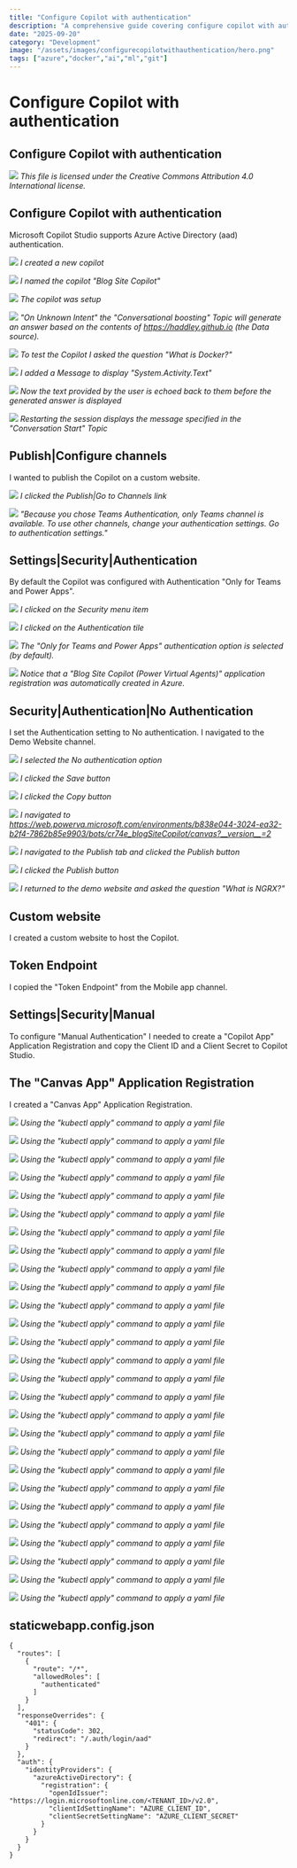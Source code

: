 ```yaml
---
title: "Configure Copilot with authentication"
description: "A comprehensive guide covering configure copilot with authentication"
date: "2025-09-20"
category: "Development"
image: "/assets/images/configurecopilotwithauthentication/hero.png"
tags: ["azure","docker","ai","ml","git"]
---
```


# Configure Copilot with authentication

## Configure Copilot with authentication

![](/assets/images/configurecopilotwithauthentication/office-365-icon-500x500.png)
*This file is licensed under the Creative Commons Attribution 4.0 International license.*


## Configure Copilot with authentication

Microsoft Copilot Studio supports Azure Active Directory (aad) authentication.

![](/assets/images/configurecopilotwithauthentication/screenshot-2024-03-13-at-12.56.22-pm-2136x1285.png)
*I created a new copilot*

![](/assets/images/configurecopilotwithauthentication/screenshot-2024-03-13-at-12.57.12-pm-2136x1279.png)
*I named the copilot "Blog Site Copilot"*

![](/assets/images/configurecopilotwithauthentication/screenshot-2024-03-13-at-12.57.27-pm-2136x1282.png)
*The copilot was setup*

![](/assets/images/configurecopilotwithauthentication/screenshot-2024-03-13-at-12.59.16-pm-2136x1202.png)
*"On Unknown Intent" the "Conversational boosting" Topic will generate an answer based on the contents of https://haddley.github.io (the Data source).*

![](/assets/images/configurecopilotwithauthentication/screenshot-2024-03-13-at-12.59.50-pm-2136x1200.png)
*To test the Copilot I asked the question "What is Docker?"*

![](/assets/images/configurecopilotwithauthentication/screenshot-2024-03-13-at-1.00.29-pm-2136x1126.png)
*I added a Message to display "System.Activity.Text"*

![](/assets/images/configurecopilotwithauthentication/screenshot-2024-03-13-at-1.01.39-pm-2136x1170.png)
*Now the text provided by the user is echoed back to them before the generated answer is displayed*

![](/assets/images/configurecopilotwithauthentication/screenshot-2024-03-13-at-1.02.46-pm-2136x1170.png)
*Restarting the session displays the message specified in the "Conversation Start" Topic*


## Publish|Configure channels

I wanted to publish the Copilot on a custom website.

![](/assets/images/configurecopilotwithauthentication/screenshot-2024-03-14-at-8.50.49-am-1032x573.png)
*I clicked the Publish|Go to Channels link*

![](/assets/images/configurecopilotwithauthentication/screenshot-2024-03-14-at-8.53.03-am-1032x572.png)
*"Because you chose Teams Authentication, only Teams channel is available. To use other channels, change your authentication settings. Go to authentication settings."*


## Settings|Security|Authentication

By default the Copilot was configured with Authentication "Only for Teams and Power Apps".

![](/assets/images/configurecopilotwithauthentication/screenshot-2024-03-13-at-1.05.03-pm-2136x1167.png)
*I clicked on the Security menu item*

![](/assets/images/configurecopilotwithauthentication/screenshot-2024-03-13-at-1.05.17-pm-2136x1168.png)
*I clicked on the Authentication tile*

![](/assets/images/configurecopilotwithauthentication/screenshot-2024-03-13-at-1.08.38-pm-1258x178.png)
*The "Only for Teams and Power Apps" authentication option is selected (by default).*

![](/assets/images/configurecopilotwithauthentication/screenshot-2024-03-13-at-1.06.56-pm-2090x1544.png)
*Notice that a "Blog Site Copilot (Power Virtual Agents)" application registration was automatically created in Azure.*


## Security|Authentication|No Authentication

I set the Authentication setting to No authentication. I navigated to the Demo Website channel.

![](/assets/images/configurecopilotwithauthentication/screenshot-2024-03-14-at-9.17.21-am-1836x1020.png)
*I selected the No authentication option*

![](/assets/images/configurecopilotwithauthentication/screenshot-2024-03-14-at-9.20.00-am-1836x1023.png)
*I clicked the Save button*

![](/assets/images/configurecopilotwithauthentication/screenshot-2024-03-14-at-9.21.21-am-1836x1022.png)
*I clicked the Copy button*

![](/assets/images/configurecopilotwithauthentication/screenshot-2024-03-14-at-9.22.38-am-1836x1017.png)
*I navigated to https://web.powerva.microsoft.com/environments/b838e044-3024-ea32-b2f4-7862b85e9903/bots/cr74e_blogSiteCopilot/canvas?__version__=2*

![](/assets/images/configurecopilotwithauthentication/screenshot-2024-03-14-at-9.25.43-am-1836x1020.png)
*I navigated to the Publish tab and clicked the Publish button*

![](/assets/images/configurecopilotwithauthentication/screenshot-2024-03-14-at-9.26.06-am-1836x1024.png)
*I clicked the Publish button*

![](/assets/images/configurecopilotwithauthentication/screenshot-2024-03-14-at-10.35.51-am-1836x1085.png)
*I returned to the demo website and asked the question "What is NGRX?"*


## Custom website

I created a custom website to host the Copilot.


## Token Endpoint

I copied the "Token Endpoint" from the Mobile app channel.


## Settings|Security|Manual

To configure "Manual Authentication" I needed to create a "Copilot App" Application Registration and copy the Client ID and a Client Secret to Copilot Studio.


## The "Canvas App" Application Registration

I created a "Canvas App" Application Registration.

![](/assets/images/configurecopilotwithauthentication/image-3-888x488.png)
*Using the "kubectl apply" command to apply a yaml file*

![](/assets/images/configurecopilotwithauthentication/image-3-888x488.png)
*Using the "kubectl apply" command to apply a yaml file*

![](/assets/images/configurecopilotwithauthentication/image-3-888x488.png)
*Using the "kubectl apply" command to apply a yaml file*

![](/assets/images/configurecopilotwithauthentication/image-3-888x488.png)
*Using the "kubectl apply" command to apply a yaml file*

![](/assets/images/configurecopilotwithauthentication/image-3-888x488.png)
*Using the "kubectl apply" command to apply a yaml file*

![](/assets/images/configurecopilotwithauthentication/image-3-888x488.png)
*Using the "kubectl apply" command to apply a yaml file*

![](/assets/images/configurecopilotwithauthentication/image-3-888x488.png)
*Using the "kubectl apply" command to apply a yaml file*

![](/assets/images/configurecopilotwithauthentication/image-3-888x488.png)
*Using the "kubectl apply" command to apply a yaml file*

![](/assets/images/configurecopilotwithauthentication/image-3-888x488.png)
*Using the "kubectl apply" command to apply a yaml file*

![](/assets/images/configurecopilotwithauthentication/image-3-888x488.png)
*Using the "kubectl apply" command to apply a yaml file*

![](/assets/images/configurecopilotwithauthentication/image-3-888x488.png)
*Using the "kubectl apply" command to apply a yaml file*

![](/assets/images/configurecopilotwithauthentication/image-3-888x488.png)
*Using the "kubectl apply" command to apply a yaml file*

![](/assets/images/configurecopilotwithauthentication/image-3-888x488.png)
*Using the "kubectl apply" command to apply a yaml file*

![](/assets/images/configurecopilotwithauthentication/image-3-888x488.png)
*Using the "kubectl apply" command to apply a yaml file*

![](/assets/images/configurecopilotwithauthentication/image-3-888x488.png)
*Using the "kubectl apply" command to apply a yaml file*

![](/assets/images/configurecopilotwithauthentication/image-3-888x488.png)
*Using the "kubectl apply" command to apply a yaml file*

![](/assets/images/configurecopilotwithauthentication/image-3-888x488.png)
*Using the "kubectl apply" command to apply a yaml file*

![](/assets/images/configurecopilotwithauthentication/image-3-888x488.png)
*Using the "kubectl apply" command to apply a yaml file*

![](/assets/images/configurecopilotwithauthentication/image-3-888x488.png)
*Using the "kubectl apply" command to apply a yaml file*

![](/assets/images/configurecopilotwithauthentication/image-3-888x488.png)
*Using the "kubectl apply" command to apply a yaml file*

![](/assets/images/configurecopilotwithauthentication/image-3-888x488.png)
*Using the "kubectl apply" command to apply a yaml file*

![](/assets/images/configurecopilotwithauthentication/image-3-888x488.png)
*Using the "kubectl apply" command to apply a yaml file*

![](/assets/images/configurecopilotwithauthentication/image-3-888x488.png)
*Using the "kubectl apply" command to apply a yaml file*

![](/assets/images/configurecopilotwithauthentication/image-3-888x488.png)
*Using the "kubectl apply" command to apply a yaml file*

![](/assets/images/configurecopilotwithauthentication/image-3-888x488.png)
*Using the "kubectl apply" command to apply a yaml file*

![](/assets/images/configurecopilotwithauthentication/image-3-888x488.png)
*Using the "kubectl apply" command to apply a yaml file*

![](/assets/images/configurecopilotwithauthentication/image-3-888x488.png)
*Using the "kubectl apply" command to apply a yaml file*


## staticwebapp.config.json

```text
{
  "routes": [
    {
      "route": "/*",
      "allowedRoles": [
        "authenticated"
      ]
    }
  ],
  "responseOverrides": {
    "401": {
      "statusCode": 302,
      "redirect": "/.auth/login/aad"
    }
  },
  "auth": {
    "identityProviders": {
      "azureActiveDirectory": {
        "registration": {
          "openIdIssuer": "https://login.microsoftonline.com/<TENANT_ID>/v2.0",
          "clientIdSettingName": "AZURE_CLIENT_ID",
          "clientSecretSettingName": "AZURE_CLIENT_SECRET"
        }
      }
    }
  }
}
```

